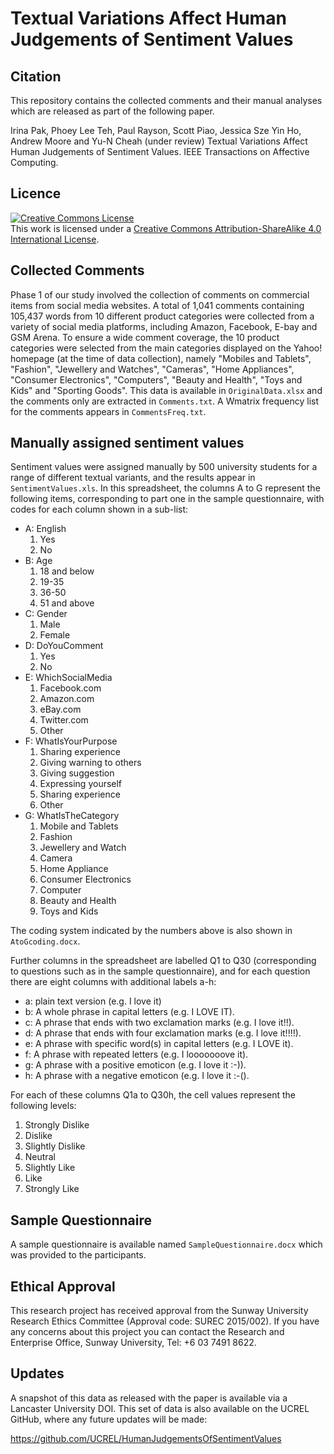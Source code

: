 # Textual Variations Affect Human Judgements of Sentiment Values

## Citation

This repository contains the collected comments and their manual analyses which are released as part of the following paper.

Irina Pak, Phoey Lee Teh, Paul Rayson, Scott Piao, Jessica Sze Yin Ho, Andrew Moore and Yu-N Cheah (under review) Textual Variations Affect Human Judgements of Sentiment Values. IEEE Transactions on Affective Computing.
	

## Licence

<a rel="license" href="http://creativecommons.org/licenses/by-sa/4.0/"><img alt="Creative Commons License" style="border-width:0" src="https://i.creativecommons.org/l/by-sa/4.0/88x31.png" /></a><br />This work is licensed under a <a rel="license" href="http://creativecommons.org/licenses/by-sa/4.0/">Creative Commons Attribution-ShareAlike 4.0 International License</a>.

## Collected Comments

Phase 1 of our study involved the collection of comments on commercial items from social media websites. A total of 1,041 comments containing 105,437 words from 10 different product categories were collected from a variety of social media platforms, including Amazon, Facebook, E-bay and GSM Arena. To ensure a wide comment coverage, the 10 product categories were selected from the main categories displayed on the Yahoo! homepage (at the time of data collection), namely "Mobiles and Tablets", "Fashion", "Jewellery and Watches", "Cameras", "Home Appliances", "Consumer Electronics", "Computers", "Beauty and Health", "Toys and Kids" and "Sporting Goods". This data is available in `OriginalData.xlsx` and the comments only are extracted in `Comments.txt`. A Wmatrix frequency list for the comments appears in `CommentsFreq.txt`.

## Manually assigned sentiment values

Sentiment values were assigned manually by 500 university students for a range of different textual variants, and the results appear in `SentimentValues.xls`. In this spreadsheet, the columns A to G represent the following items, corresponding to part one in the sample questionnaire, with codes for each column shown in a sub-list: 

* A: English
  1. Yes
  2. No
* B: Age
  1. 18 and below
  2. 19-35
  3. 36-50
  4. 51 and above
* C: Gender
  1. Male
  2. Female
* D: DoYouComment
  1. Yes
  2. No
* E: WhichSocialMedia
  1. Facebook.com
  2. Amazon.com
  3. eBay.com
  4. Twitter.com
  5. Other
* F: WhatIsYourPurpose
  1. Sharing experience
  2. Giving warning to others
  3. Giving suggestion
  4. Expressing yourself
  5. Sharing experience
  6. Other
* G: WhatIsTheCategory
  1. Mobile and Tablets
  2. Fashion
  3. Jewellery and Watch
  4. Camera
  5. Home Appliance
  6. Consumer Electronics
  7. Computer
  8. Beauty and Health
  9. Toys and Kids
 
The coding system indicated by the numbers above is also shown in `AtoGcoding.docx`.
 
Further columns in the spreadsheet are labelled Q1 to Q30 (corresponding to questions such as in the sample questionnaire), and for each question there are eight columns with additional labels a-h:

* a: plain text version (e.g. I love it)
* b: A whole phrase in capital letters (e.g. I LOVE IT).
* c: A phrase that ends with two exclamation marks (e.g. I love it!!).
* d: A phrase that ends with four exclamation marks (e.g. I love it!!!!).
* e: A phrase with specific word(s) in capital letters (e.g. I LOVE it).
* f: A phrase with repeated letters (e.g. I looooooove it).
* g: A phrase with a positive emoticon (e.g. I love it :-)).
* h: A phrase with a negative emoticon (e.g. I love it :-(). 

For each of these columns Q1a to Q30h, the cell values represent the following levels:

 1. Strongly Dislike
 2. Dislike
 3. Slightly Dislike
 4. Neutral
 5. Slightly Like
 6. Like
 7. Strongly Like
 
## Sample Questionnaire

A sample questionnaire is available named `SampleQuestionnaire.docx` which was provided to the participants.


## Ethical Approval

This research project has received approval from the Sunway University Research Ethics Committee (Approval code: SUREC 2015/002). If you have any concerns about this project you can contact the Research and Enterprise Office, Sunway University, Tel: +6 03 7491 8622. 

## Updates

A snapshot of this data as released with the paper is available via a Lancaster University DOI.
This set of data is also available on the UCREL GitHub, where any future updates will be  made:

https://github.com/UCREL/HumanJudgementsOfSentimentValues

